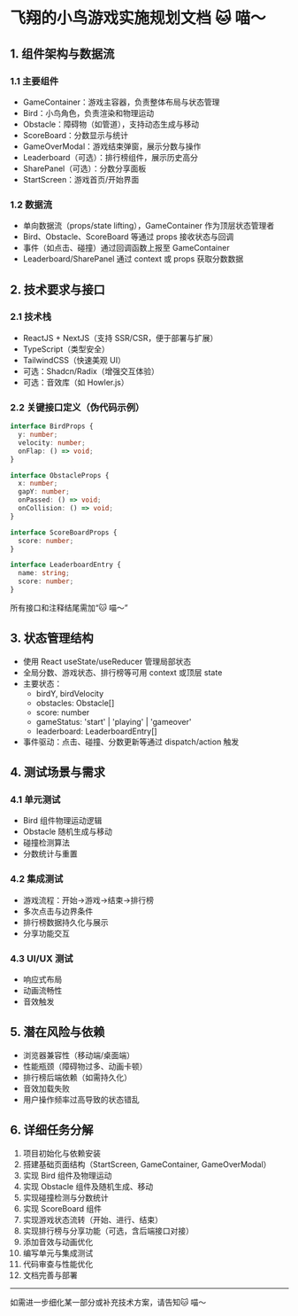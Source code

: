 # 飞翔的小鸟游戏实施规划文档 🐱 喵～

## 1. 组件架构与数据流

### 1.1 主要组件
- GameContainer：游戏主容器，负责整体布局与状态管理
- Bird：小鸟角色，负责渲染和物理运动
- Obstacle：障碍物（如管道），支持动态生成与移动
- ScoreBoard：分数显示与统计
- GameOverModal：游戏结束弹窗，展示分数与操作
- Leaderboard（可选）：排行榜组件，展示历史高分
- SharePanel（可选）：分数分享面板
- StartScreen：游戏首页/开始界面

### 1.2 数据流
- 单向数据流（props/state lifting），GameContainer 作为顶层状态管理者
- Bird、Obstacle、ScoreBoard 等通过 props 接收状态与回调
- 事件（如点击、碰撞）通过回调函数上报至 GameContainer
- Leaderboard/SharePanel 通过 context 或 props 获取分数数据

## 2. 技术要求与接口

### 2.1 技术栈
- ReactJS + NextJS（支持 SSR/CSR，便于部署与扩展）
- TypeScript（类型安全）
- TailwindCSS（快速美观 UI）
- 可选：Shadcn/Radix（增强交互体验）
- 可选：音效库（如 Howler.js）

### 2.2 关键接口定义（伪代码示例）
```typescript
interface BirdProps {
  y: number;
  velocity: number;
  onFlap: () => void;
}

interface ObstacleProps {
  x: number;
  gapY: number;
  onPassed: () => void;
  onCollision: () => void;
}

interface ScoreBoardProps {
  score: number;
}

interface LeaderboardEntry {
  name: string;
  score: number;
}
```
所有接口和注释结尾需加“🐱 喵～”

## 3. 状态管理结构

- 使用 React useState/useReducer 管理局部状态
- 全局分数、游戏状态、排行榜等可用 context 或顶层 state
- 主要状态：
  - birdY, birdVelocity
  - obstacles: Obstacle[]
  - score: number
  - gameStatus: 'start' | 'playing' | 'gameover'
  - leaderboard: LeaderboardEntry[]
- 事件驱动：点击、碰撞、分数更新等通过 dispatch/action 触发

## 4. 测试场景与需求

### 4.1 单元测试
- Bird 组件物理运动逻辑
- Obstacle 随机生成与移动
- 碰撞检测算法
- 分数统计与重置

### 4.2 集成测试
- 游戏流程：开始→游戏→结束→排行榜
- 多次点击与边界条件
- 排行榜数据持久化与展示
- 分享功能交互

### 4.3 UI/UX 测试
- 响应式布局
- 动画流畅性
- 音效触发

## 5. 潜在风险与依赖

- 浏览器兼容性（移动端/桌面端）
- 性能瓶颈（障碍物过多、动画卡顿）
- 排行榜后端依赖（如需持久化）
- 音效加载失败
- 用户操作频率过高导致的状态错乱

## 6. 详细任务分解

1. 项目初始化与依赖安装
2. 搭建基础页面结构（StartScreen, GameContainer, GameOverModal）
3. 实现 Bird 组件及物理运动
4. 实现 Obstacle 组件及随机生成、移动
5. 实现碰撞检测与分数统计
6. 实现 ScoreBoard 组件
7. 实现游戏状态流转（开始、进行、结束）
8. 实现排行榜与分享功能（可选，含后端接口对接）
9. 添加音效与动画优化
10. 编写单元与集成测试
11. 代码审查与性能优化
12. 文档完善与部署

---

如需进一步细化某一部分或补充技术方案，请告知🐱 喵～
